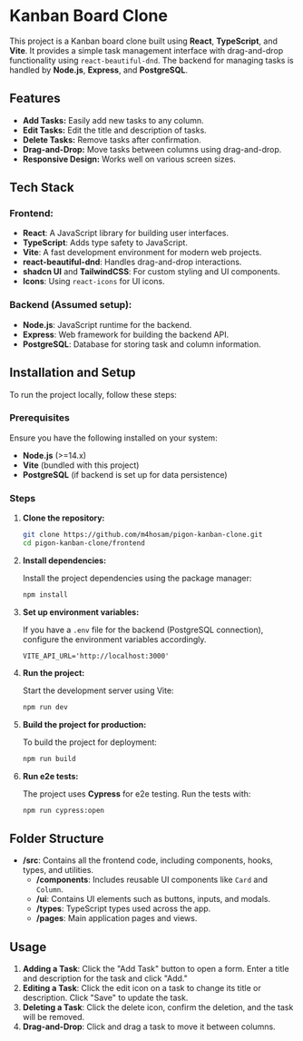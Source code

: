 # Kanban Board Clone

This project is a Kanban board clone built using **React**, **TypeScript**, and **Vite**. It provides a simple task management interface with drag-and-drop functionality using `react-beautiful-dnd`. The backend for managing tasks is handled by **Node.js**, **Express**, and **PostgreSQL**.

## Features

- **Add Tasks:** Easily add new tasks to any column.
- **Edit Tasks:** Edit the title and description of tasks.
- **Delete Tasks:** Remove tasks after confirmation.
- **Drag-and-Drop:** Move tasks between columns using drag-and-drop.
- **Responsive Design:** Works well on various screen sizes.

## Tech Stack

### Frontend:

- **React**: A JavaScript library for building user interfaces.
- **TypeScript**: Adds type safety to JavaScript.
- **Vite**: A fast development environment for modern web projects.
- **react-beautiful-dnd**: Handles drag-and-drop interactions.
- **shadcn UI** and **TailwindCSS**: For custom styling and UI components.
- **Icons**: Using `react-icons` for UI icons.

### Backend (Assumed setup):

- **Node.js**: JavaScript runtime for the backend.
- **Express**: Web framework for building the backend API.
- **PostgreSQL**: Database for storing task and column information.

## Installation and Setup

To run the project locally, follow these steps:

### Prerequisites

Ensure you have the following installed on your system:

- **Node.js** (>=14.x)
- **Vite** (bundled with this project)
- **PostgreSQL** (if backend is set up for data persistence)

### Steps

1. **Clone the repository:**

   ```bash
   git clone https://github.com/m4hosam/pigon-kanban-clone.git
   cd pigon-kanban-clone/frontend
   ```

2. **Install dependencies:**

   Install the project dependencies using the package manager:

   ```bash
   npm install
   ```

3. **Set up environment variables:**

   If you have a `.env` file for the backend (PostgreSQL connection), configure the environment variables accordingly.

   ```
   VITE_API_URL='http://localhost:3000'
   ```

4. **Run the project:**

   Start the development server using Vite:

   ```bash
   npm run dev
   ```

5. **Build the project for production:**

   To build the project for deployment:

   ```bash
   npm run build
   ```

6. **Run e2e tests:**

   The project uses **Cypress** for e2e testing. Run the tests with:

   ```bash
   npm run cypress:open
   ```

## Folder Structure

- **/src**: Contains all the frontend code, including components, hooks, types, and utilities.
  - **/components**: Includes reusable UI components like `Card` and `Column`.
  - **/ui**: Contains UI elements such as buttons, inputs, and modals.
  - **/types**: TypeScript types used across the app.
  - **/pages**: Main application pages and views.

## Usage

1. **Adding a Task**: Click the "Add Task" button to open a form. Enter a title and description for the task and click "Add."
2. **Editing a Task**: Click the edit icon on a task to change its title or description. Click "Save" to update the task.
3. **Deleting a Task**: Click the delete icon, confirm the deletion, and the task will be removed.
4. **Drag-and-Drop**: Click and drag a task to move it between columns.
